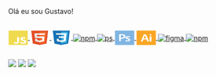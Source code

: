 Olá eu sou Gustavo!
<div align="center">
  <a href="https://github.com/gusttavares97">
 
</div>
<div style="display: inline_block"><br>
  <img align="center" alt="Js" height="30" width="40" src="https://raw.githubusercontent.com/devicons/devicon/master/icons/javascript/javascript-plain.svg">
  <img align="center" alt="HTML" height="30" width="40" src="https://raw.githubusercontent.com/devicons/devicon/master/icons/html5/html5-original.svg">
  <img align="center" alt="CSS" height="30" width="40" src="https://raw.githubusercontent.com/devicons/devicon/master/icons/css3/css3-original.svg">
    <img align="center" alt="npm" height="30" width="40" src="https://cdn.jsdelivr.net/gh/devicons/devicon/icons/react/react-original.svg">
   <img  align="center" alt="ps" height="30" width="40" src="https://cdn.jsdelivr.net/gh/devicons/devicon/icons/bootstrap/bootstrap-original.svg" />
  <img align="center" alt="ps" height="30" width="40" src="https://raw.githubusercontent.com/devicons/devicon/master/icons/photoshop/photoshop-plain.svg">
   <img align="center" alt="illustrator" height="30" width="40" src="https://raw.githubusercontent.com/devicons/devicon/master/icons/illustrator/illustrator-plain.svg">
  <img align="center" alt="figma" height="30" width="40" src="https://cdn.jsdelivr.net/gh/devicons/devicon/icons/figma/figma-original.svg">
  <img align="center" alt="npm" height="30" width="40" src="https://cdn.jsdelivr.net/gh/devicons/devicon/icons/npm/npm-original-wordmark.svg">
     

          
</div>
  
  ##
 
<div> 
    <a href="https://www.behance.net/gustavotav52a2"><img src='https://img.shields.io/badge/-Behance-blue?style=for-the-badge&logo=behance&logoColor=white'></a>
  <a href = "mailto:gustavotavares018@gmail.com"><img src="https://img.shields.io/badge/-Gmail-%23333?style=for-the-badge&logo=gmail&logoColor=white" target="_blank"></a>
  <a href="https://www.linkedin.com/in/gustavo-tavares-298801210/" target="_blank"><img src="https://img.shields.io/badge/-LinkedIn-%230077B5?style=for-the-badge&logo=linkedin&logoColor=white" target="_blank"></a> 
 
</div>

